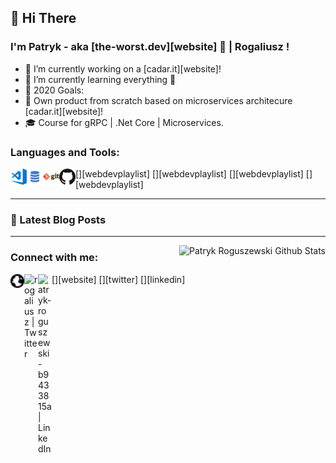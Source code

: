 ## 👋 Hi There 

### I'm Patryk - aka [the-worst.dev][website] 🤣 | Rogaliusz ! 

- 🔭 I’m currently working on a [cadar.it][website]!
- 🌱 I’m currently learning everything 🤣 
- 🥅 2020 Goals:
- 💽 Own product from scratch based on microservices architecure [cadar.it][website]!
- 🎓 Course for gRPC | .Net Core | Microservices.

### Languages and Tools:

[<img align="left" alt="Visual Studio Code" width="26px" src="https://raw.githubusercontent.com/github/explore/80688e429a7d4ef2fca1e82350fe8e3517d3494d/topics/visual-studio-code/visual-studio-code.png" />][webdevplaylist]
[<img align="left" alt="SQL" width="26px" src="https://raw.githubusercontent.com/github/explore/80688e429a7d4ef2fca1e82350fe8e3517d3494d/topics/sql/sql.png" />][webdevplaylist]
[<img align="left" alt="Git" width="26px" src="https://raw.githubusercontent.com/github/explore/80688e429a7d4ef2fca1e82350fe8e3517d3494d/topics/git/git.png" />][webdevplaylist]
[<img align="left" alt="GitHub" width="26px" src="https://raw.githubusercontent.com/github/explore/78df643247d429f6cc873026c0622819ad797942/topics/github/github.png" />][webdevplaylist]


---

### 📕 Latest Blog Posts
<!-- BLOG-POST-LIST:START -->
<!-- BLOG-POST-LIST:END -->

---

<img align="right" alt="Patryk Roguszewski Github Stats" src="https://github-readme-stats.codestackr.vercel.app/api?username=rogaliusz&show_icons=true&hide_border=true" />

### Connect with me:

[<img align="left" alt="the-worst.dev" width="22px" src="https://raw.githubusercontent.com/iconic/open-iconic/master/svg/globe.svg" />][website]
[<img align="left" alt="rogaliusz | Twitter" width="22px" src="https://cdn.jsdelivr.net/npm/simple-icons@v3/icons/twitter.svg" />][twitter]
[<img align="left" alt="atryk-roguszewski-b9433815a | LinkedIn" width="22px" src="https://cdn.jsdelivr.net/npm/simple-icons@v3/icons/linkedin.svg" />][linkedin]

<br />

